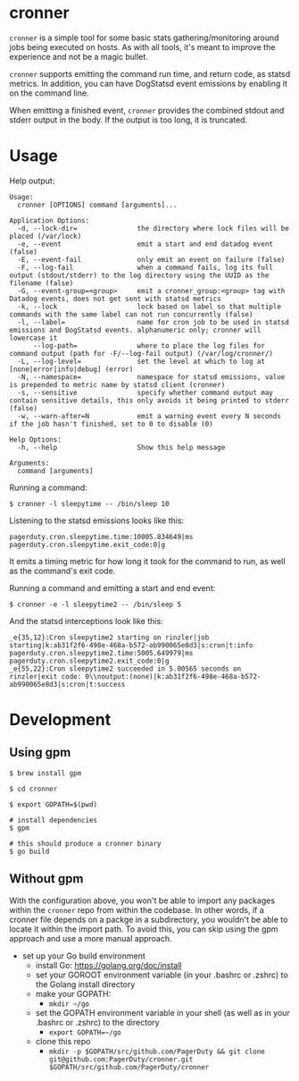 # cronner
`cronner` is a simple tool for some basic stats gathering/monitoring around jobs being executed on hosts. As with all tools, it's meant to improve the experience and not be a magic bullet.

`cronner` supports emitting the command run time, and return code, as statsd metrics. In addition, you can have DogStatsd event emissions by enabling it on the command line.

When emitting a finished event, `cronner` provides the combined stdout and stderr output in the body. If the output is too long, it is truncated.

# Usage
Help output:
```
Usage:
  cronner [OPTIONS] command [arguments]...

Application Options:
  -d, --lock-dir=               the directory where lock files will be placed (/var/lock)
  -e, --event                   emit a start and end datadog event (false)
  -E, --event-fail              only emit an event on failure (false)
  -F, --log-fail                when a command fails, log its full output (stdout/stderr) to the log directory using the UUID as the filename (false)
  -G, --event-group=<group>     emit a cronner_group:<group> tag with Datadog events, does not get sent with statsd metrics
  -k, --lock                    lock based on label so that multiple commands with the same label can not run concurrently (false)
  -l, --label=                  name for cron job to be used in statsd emissions and DogStatsd events. alphanumeric only; cronner will lowercase it
      --log-path=               where to place the log files for command output (path for -F/--log-fail output) (/var/log/cronner/)
  -L, --log-level=              set the level at which to log at [none|error|info|debug] (error)
  -N, --namespace=              namespace for statsd emissions, value is prepended to metric name by statsd client (cronner)
  -s, --sensitive               specify whether command output may contain sensitive details, this only avoids it being printed to stderr (false)
  -w, --warn-after=N            emit a warning event every N seconds if the job hasn't finished, set to 0 to disable (0)

Help Options:
  -h, --help                    Show this help message

Arguments:
  command [arguments]
```

Running a command:
```
$ cronner -l sleepytime -- /bin/sleep 10
```

Listening to the statsd emissions looks like this:

```
pagerduty.cron.sleepytime.time:10005.834649|ms
pagerduty.cron.sleepytime.exit_code:0|g
```

It emits a timing metric for how long it took for the command to run, as well as the command's exit code.

Running a command and emitting a start and end event:

```
$ cronner -e -l sleepytime2 -- /bin/sleep 5
```

And the statsd interceptions look like this:

```
_e{35,12}:Cron sleepytime2 starting on rinzler|job starting|k:ab31f2f6-498e-468a-b572-ab990065e8d3|s:cron|t:info
pagerduty.cron.sleepytime2.time:5005.649979|ms
pagerduty.cron.sleepytime2.exit_code:0|g
_e{55,22}:Cron sleepytime2 succeeded in 5.00565 seconds on rinzler|exit code: 0\\noutput:(none)|k:ab31f2f6-498e-468a-b572-ab990065e8d3|s:cron|t:success
```

# Development
## Using gpm
```
$ brew install gpm

$ cd cronner

$ export GOPATH=$(pwd)

# install dependencies
$ gpm

# this should produce a cronner binary
$ go build
```

## Without gpm
With the configuration above, you won't be able to import any packages within the `cronner` repo from within the codebase.
In other words, if a cronner file depends on a packge in a subdirectory, you wouldn't be able to locate it within the import path.
To avoid this, you can skip using the gpm approach and use a more manual approach.

* set up your Go build environment
  * install Go: https://golang.org/doc/install
  * set your GOROOT environment variable (in your .bashrc or .zshrc) to the Golang install directory
  * make your GOPATH:
    * `mkdir ~/go`
  * set the GOPATH environment variable in your shell (as well as in your .bashrc or .zshrc) to the directory
    * `export GOPATH=~/go`
  * clone this repo
    * `mkdir -p $GOPATH/src/github.com/PagerDuty && git clone git@github.com:PagerDuty/cronner.git $GOPATH/src/github.com/PagerDuty/cronner`
